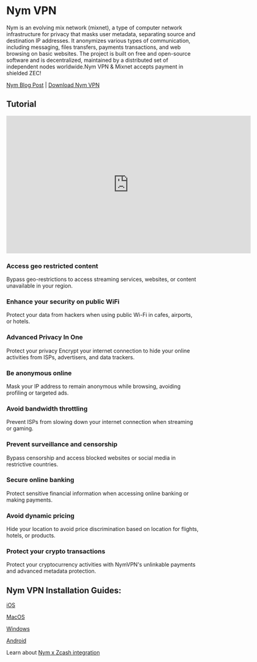 # Nym VPN 

Nym is an evolving mix network (mixnet), a type of computer network infrastructure for privacy that masks user metadata, separating source and destination IP addresses. It anonymizes various types of communication, including messaging, files transfers, payments transactions, and web browsing on basic websites. The project is built on free and open-source software and is decentralized, maintained by a distributed set of independent nodes worldwide.Nym VPN & Mixnet accepts payment in shielded ZEC! 

[Nym Blog Post](https://nym.com/blog/nymvpn-with-zcash) | [Download Nym VPN](https://nym.com)

## Tutorial


<iframe width="640" height="360" src="https://www.youtube.com/embed/gSeECj4ddYA" frameborder="0" allow="accelerometer; autoplay; encrypted-media; gyroscope; picture-in-picture" allowfullscreen></iframe>



### Access geo restricted content

Bypass geo-restrictions to access streaming services, websites, or content unavailable in your region.

### Enhance your security on public WiFi

Protect your data from hackers when using public Wi-Fi in cafes, airports, or hotels.

### Advanced Privacy In One 

Protect your privacy
Encrypt your internet connection to hide your online activities from ISPs, advertisers, and data trackers.

### Be anonymous online

Mask your IP address to remain anonymous while browsing, avoiding profiling or targeted ads.

### Avoid bandwidth throttling

Prevent ISPs from slowing down your internet connection when streaming or gaming.

### Prevent surveillance and censorship

Bypass censorship and access blocked websites or social media in restrictive countries.

### Secure online banking

Protect sensitive financial information when accessing online banking or making payments.

### Avoid dynamic pricing

Hide your location to avoid price discrimination based on location for flights, hotels, or products.

### Protect your crypto transactions

Protect your cryptocurrency activities with NymVPN's unlinkable payments and advanced metadata protection.


## Nym VPN Installation Guides:

[iOS](https://vimeo.com/1083490444/81e95709b0) 

[MacOS](https://vimeo.com/1080779573/78844dc8db)

[Windows](https://vimeo.com/1085710809/52876930a6)

[Android](https://vimeo.com/1096218590?share=copy)


Learn about [Nym x Zcash integration](https://nym.com/blog/zcash-ltgt-nym)
 
